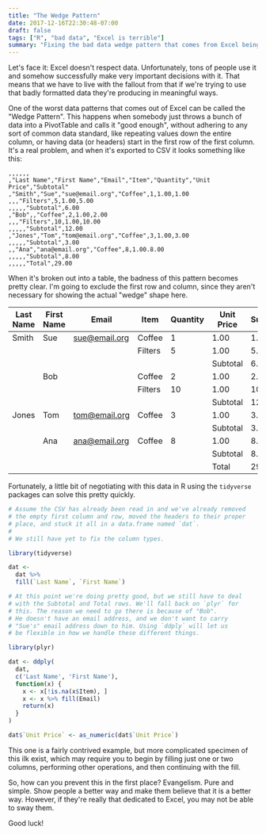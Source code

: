 ```yaml
---
title: "The Wedge Pattern"
date: 2017-12-16T22:30:48-07:00
draft: false
tags: ["R", "bad data", "Excel is terrible"]
summary: "Fixing the bad data wedge pattern that comes from Excel being awful."
---
```


Let's face it: Excel doesn't respect data.
Unfortunately, tons of people use it and somehow successfully make very important decisions with it.
That means that we have to live with the fallout from that if we're trying to use that badly
formatted data they're producing in meaningful ways.

One of the worst data patterns that comes out of Excel can be called the "Wedge Pattern".
This happens when somebody just throws a bunch of data into a PivotTable and calls it "good enough",
without adhering to any sort of common data standard, like repeating values down the entire column,
or having data (or headers) start in the first row of the first column.
It's a real problem, and when it's exported to CSV it looks something like this:

```
,,,,,,
,"Last Name","First Name","Email","Item","Quantity","Unit Price","Subtotal"
,"Smith","Sue","sue@email.org","Coffee",1,1.00,1.00
,,,"Filters",5,1.00,5.00
,,,,,"Subtotal",6.00
,"Bob",,"Coffee",2,1.00,2.00
,,,"Filters",10,1.00,10.00
,,,,,"Subtotal",12.00
,"Jones","Tom","tom@email.org","Coffee",3,1.00,3.00
,,,,,"Subtotal",3.00
,,"Ana","ana@email.org","Coffee",8,1.00.8.00
,,,,,"Subtotal",8.00
,,,,,"Total",29.00
```

When it's broken out into a table, the badness of this pattern becomes pretty clear.
I'm going to exclude the first row and column, since they aren't necessary for showing the
actual "wedge" shape here.

Last Name | First Name | Email         | Item    | Quantity | Unit Price | Subtotal
----------|------------|---------------|---------|----------|------------|---------
Smith     | Sue        | sue@email.org | Coffee  | 1        | 1.00       | 1.00
          |            |               | Filters | 5        | 1.00       | 5.00
          |            |               |         |          | Subtotal   | 6.00
          | Bob        |               | Coffee  | 2        | 1.00       | 2.00
          |            |               | Filters | 10       | 1.00       | 10.00
          |            |               |         |          | Subtotal   | 12.00
Jones     | Tom        | tom@email.org | Coffee  | 3        | 1.00       | 3.00
          |            |               |         |          | Subtotal   | 3.00
          | Ana        | ana@email.org | Coffee  | 8        | 1.00       | 8.00
          |            |               |         |          | Subtotal   | 8.00
          |            |               |         |          | Total      | 29.00

Fortunately, a little bit of negotiating with this data in R using the `tidyverse` packages
can solve this pretty quickly.

```r
# Assume the CSV has already been read in and we've already removed
# the empty first column and row, moved the headers to their proper
# place, and stuck it all in a data.frame named `dat`.
#
# We still have yet to fix the column types.

library(tidyverse)

dat <-
  dat %>%
  fill(`Last Name`, `First Name`)

# At this point we're doing pretty good, but we still have to deal
# with the Subtotal and Total rows. We'll fall back on `plyr` for
# this. The reason we need to go there is because of "Bob".
# He doesn't have an email address, and we don't want to carry
# "Sue's" email address down to him. Using `ddply` will let us
# be flexible in how we handle these different things.

library(plyr)

dat <- ddply(
  dat,
  c('Last Name', 'First Name'),
  function(x) {
    x <- x[!is.na(x$Item), ]
    x <- x %>% fill(Email)
    return(x)
  }
)

dat$`Unit Price` <- as_numeric(dat$`Unit Price`)
```

This one is a fairly contrived example, but more complicated specimen of this ilk exist, which
may require you to begin by filling just one or two columns, performing other operations, and
then continuing with the fill.

So, how can you prevent this in the first place? Evangelism. Pure and simple. Show people a
better way and make them believe that it is a better way.
However, if they're really that dedicated to Excel, you may not be able to sway them.

Good luck!

